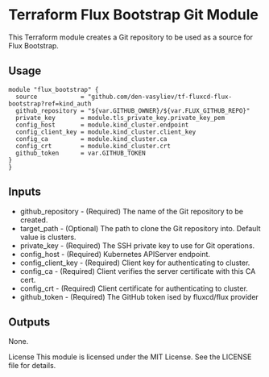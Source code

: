 # Terraform Flux Bootstrap Git Module

This Terraform module creates a Git repository to be used as a source for Flux Bootstrap.

## Usage

```hcl
module "flux_bootstrap" {
  source            = "github.com/den-vasyliev/tf-fluxcd-flux-bootstrap?ref=kind_auth
  github_repository = "${var.GITHUB_OWNER}/${var.FLUX_GITHUB_REPO}"
  private_key       = module.tls_private_key.private_key_pem
  config_host       = module.kind_cluster.endpoint
  config_client_key = module.kind_cluster.client_key
  config_ca         = module.kind_cluster.ca
  config_crt        = module.kind_cluster.crt
  github_token      = var.GITHUB_TOKEN
}
}
```
## Inputs
- github_repository - (Required) The name of the Git repository to be created.
- target_path - (Optional) The path to clone the Git repository into. Default value is clusters.
- private_key - (Required) The SSH private key to use for Git operations.
- config_host - (Required) Kubernetes APIServer endpoint.
- config_client_key - (Required) Client key for authenticating to cluster.
- config_ca - (Required) Client verifies the server certificate with this CA cert.
- config_crt - (Required) Client certificate for authenticating to cluster.
- github_token - (Required) The GitHub token ised by fluxcd/flux provider

## Outputs
None.

License
This module is licensed under the MIT License. See the LICENSE file for details.
